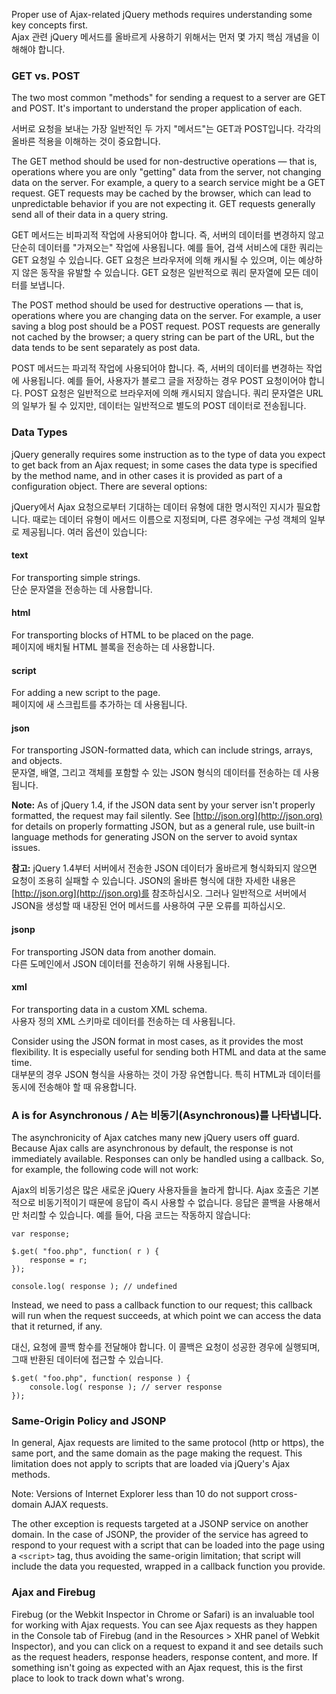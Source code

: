 <script>{
	"title": "Key Concepts",
	"level": "beginner",
	"source": "http://jqfundamentals.com/legacy",
	"attribution": [ "jQuery Fundamentals" ]
}</script>

Proper use of Ajax-related jQuery methods requires understanding some key concepts first.   
Ajax 관련 jQuery 메서드를 올바르게 사용하기 위해서는 먼저 몇 가지 핵심 개념을 이해해야 합니다.  

### GET vs. POST

The two most common "methods" for sending a request to a server are GET and POST. It's important to understand the proper application of each.

서버로 요청을 보내는 가장 일반적인 두 가지 "메서드"는 GET과 POST입니다. 각각의 올바른 적용을 이해하는 것이 중요합니다.

The GET method should be used for non-destructive operations — that is, operations where you are only "getting" data from the server, not changing data on the server. For example, a query to a search service might be a GET request. GET requests may be cached by the browser, which can lead to unpredictable behavior if you are not expecting it. GET requests generally send all of their data in a query string.

GET 메서드는 비파괴적 작업에 사용되어야 합니다. 즉, 서버의 데이터를 변경하지 않고 단순히 데이터를 "가져오는" 작업에 사용됩니다. 예를 들어, 검색 서비스에 대한 쿼리는 GET 요청일 수 있습니다. GET 요청은 브라우저에 의해 캐시될 수 있으며, 이는 예상하지 않은 동작을 유발할 수 있습니다. GET 요청은 일반적으로 쿼리 문자열에 모든 데이터를 보냅니다.

The POST method should be used for destructive operations — that is, operations where you are changing data on the server. For example, a user saving a blog post should be a POST request. POST requests are generally not cached by the browser; a query string can be part of the URL, but the data tends to be sent separately as post data.

POST 메서드는 파괴적 작업에 사용되어야 합니다. 즉, 서버의 데이터를 변경하는 작업에 사용됩니다. 예를 들어, 사용자가 블로그 글을 저장하는 경우 POST 요청이어야 합니다. POST 요청은 일반적으로 브라우저에 의해 캐시되지 않습니다. 쿼리 문자열은 URL의 일부가 될 수 있지만, 데이터는 일반적으로 별도의 POST 데이터로 전송됩니다.

### Data Types

jQuery generally requires some instruction as to the type of data you expect to get back from an Ajax request; in some cases the data type is specified by the method name, and in other cases it is provided as part of a configuration object. There are several options:

jQuery에서 Ajax 요청으로부터 기대하는 데이터 유형에 대한 명시적인 지시가 필요합니다. 때로는 데이터 유형이 메서드 이름으로 지정되며, 다른 경우에는 구성 객체의 일부로 제공됩니다. 여러 옵션이 있습니다:

#### text

For transporting simple strings.   
단순 문자열을 전송하는 데 사용합니다.

#### html

For transporting blocks of HTML to be placed on the page.   
페이지에 배치될 HTML 블록을 전송하는 데 사용합니다.

#### script

For adding a new script to the page.   
페이지에 새 스크립트를 추가하는 데 사용됩니다.

#### json

For transporting JSON-formatted data, which can include strings, arrays, and objects.   
문자열, 배열, 그리고 객체를 포함할 수 있는 JSON 형식의 데이터를 전송하는 데 사용됩니다.

**Note:** As of jQuery 1.4, if the JSON data sent by your server isn't properly formatted, the request may fail silently. See [http://json.org](http://json.org) for details on properly formatting JSON, but as a general rule, use built-in language methods for generating JSON on the server to avoid syntax issues.

**참고:** jQuery 1.4부터 서버에서 전송한 JSON 데이터가 올바르게 형식화되지 않으면 요청이 조용히 실패할 수 있습니다. JSON의 올바른 형식에 대한 자세한 내용은 [http://json.org](http://json.org)를 참조하십시오. 그러나 일반적으로 서버에서 JSON을 생성할 때 내장된 언어 메서드를 사용하여 구문 오류를 피하십시오.

#### jsonp

For transporting JSON data from another domain.   
다른 도메인에서 JSON 데이터를 전송하기 위해 사용됩니다.

#### xml

For transporting data in a custom XML schema.   
사용자 정의 XML 스키마로 데이터를 전송하는 데 사용됩니다.

Consider using the JSON format in most cases, as it provides the most flexibility. It is especially useful for sending both HTML and data at the same time.   
대부분의 경우 JSON 형식을 사용하는 것이 가장 유연합니다. 특히 HTML과 데이터를 동시에 전송해야 할 때 유용합니다.

### A is for Asynchronous / A는 비동기(Asynchronous)를 나타냅니다.

The asynchronicity of Ajax catches many new jQuery users off guard. Because Ajax calls are asynchronous by default, the response is not immediately available. Responses can only be handled using a callback. So, for example, the following code will not work:

Ajax의 비동기성은 많은 새로운 jQuery 사용자들을 놀라게 합니다. Ajax 호출은 기본적으로 비동기적이기 때문에 응답이 즉시 사용할 수 없습니다. 응답은 콜백을 사용해서만 처리할 수 있습니다. 예를 들어, 다음 코드는 작동하지 않습니다:

```
var response;

$.get( "foo.php", function( r ) {
	response = r;
});

console.log( response ); // undefined
```

Instead, we need to pass a callback function to our request; this callback will run when the request succeeds, at which point we can access the data that it returned, if any.

대신, 요청에 콜백 함수를 전달해야 합니다. 이 콜백은 요청이 성공한 경우에 실행되며, 그때 반환된 데이터에 접근할 수 있습니다.
```
$.get( "foo.php", function( response ) {
	console.log( response ); // server response
});
```

### Same-Origin Policy and JSONP

In general, Ajax requests are limited to the same protocol (http or https), the same port, and the same domain as the page making the request. This limitation does not apply to scripts that are loaded via jQuery's Ajax methods. 

Note: Versions of Internet Explorer less than 10 do not support cross-domain AJAX requests. 

The other exception is requests targeted at a JSONP service on another domain. In the case of JSONP, the provider of the service has agreed to respond to your request with a script that can be loaded into the page using a `<script>` tag, thus avoiding the same-origin limitation; that script will include the data you requested, wrapped in a callback function you provide.

### Ajax and Firebug

Firebug (or the Webkit Inspector in Chrome or Safari) is an invaluable tool for working with Ajax requests. You can see Ajax requests as they happen in the Console tab of Firebug (and in the Resources > XHR panel of Webkit Inspector), and you can click on a request to expand it and see details such as the request headers, response headers, response content, and more. If something isn't going as expected with an Ajax request, this is the first place to look to track down what's wrong.
